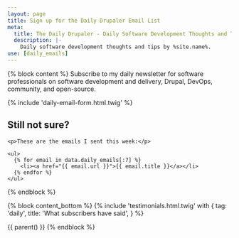 ```yaml
---
layout: page
title: Sign up for the Daily Drupaler Email List
meta:
  title: The Daily Drupaler - Daily Software Development Thoughts and Tips | %site.name%
  description: |-
    Daily software development thoughts and tips by %site.name%.
use: [daily_emails]
---
```


{% block content %}
  Subscribe to my daily newsletter for software professionals on software development and delivery, Drupal, DevOps, community, and open-source.

  {% include 'daily-email-form.html.twig' %}

  <section>
    <h2>Still not sure?</h2>

    <p>These are the emails I sent this week:</p>

    <ul>
      {% for email in data.daily_emails[:7] %}
        <li><a href="{{ email.url }}">{{ email.title }}</a></li>
      {% endfor %}
    </ul>
  </section>
{% endblock %}

{% block content_bottom %}
  {% include 'testimonials.html.twig' with {
    tag: 'daily',
    title: 'What subscribers have said',
  } %}

  {{ parent() }}
{% endblock %}
